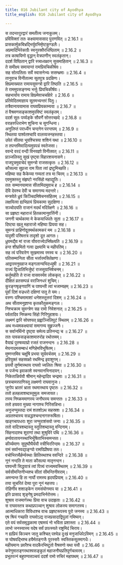 ```yaml
---
title: 016 Jubilant city of Ayodhya
title_english: 016 Jubilant city of Ayodhya

---
```

<div class="audioEmbed"  caption="श्रीराम-हरिसीताराममूर्ति-घनपाठिभ्यां वचनम्" src="https://archive.org/download/Ramayana-recitation-Sriram-harisItArAmamUrti-Ghanapaati-v2/Kanda_2/Kanda_2_AYK-016-Rama_Prasthanam.mp3"></div>

  
स तदन्तःपुरद्वारं समतीत्य जनाकुलम्।  
प्रविविक्तां ततः कक्ष्यामाससाद पुराणवित् ॥ 2.16.1 ॥   
प्रासकार्मुकबिभ्रद्भिर्युवभिर्मृष्टकुण्डलैः।  
अप्रमादिभिरेकाग्रैः स्वनुरक्तैरधिष्ठिताम् ॥ 2.16.2 ॥   
तत्र काषायिणो वृद्धान् वेत्रपाणीन् स्वलंकृतान्।  
ददर्श विष्ठितान् द्वारि स्त्र्यध्यक्षान् सुसमाहितान् ॥ 2.16.3 ॥   
ते समीक्ष्य समायान्तं रामप्रियचिकीर्षवः।  
सह सोत्पतिताः सर्वे स्वासनेभ्यः ससम्भ्रमाः ॥ 2.16.4 ॥   
तानुवाच विनीतात्मा सूतपुत्रः प्रदक्षिणः।  
क्षिप्रमाख्यात रामायसुमन्त्रो द्वारि तिष्ठति ॥ 2.16.5 ॥   
ते राममुपसङ्गम्य भर्त्तुः प्रियचिकीर्षवः।  
सहभार्याय रामाय क्षिप्रमेवाचचक्षिरे ॥ 2.16.6 ॥   
प्रतिवेदितमाज्ञाय सूतमभ्यन्तरं पितुः।  
तत्रैवानाययामास राघवप्रियकाम्यया ॥ 2.16.7 ॥   
तं वैश्रवणसङ्काशमुपविष्टं स्वलंकृतम्।  
ददर्श सूतः पर्य्यङ्के सौवर्णे सोत्तरच्छदे ॥ 2.16.8 ॥   
वराहरुधिराभेण शुचिना च सुगन्धिना।  
अनुलिप्तं परार्ध्येन चन्दनेन परन्तपम् ॥ 2.16.9 ॥   
स्थितया पार्श्वतश्चापि वालव्यजनहस्तया।  
उपेतं सीतया भूयश्चित्रया शशिनं यथा ॥ 2.16.10 ॥   
त तपन्तमिवादित्यमुपपन्नं स्वतेजसा।  
ववन्दे वरदं वन्दी विनयज्ञो विनीतवत् ॥ 2.16.11 ॥   
प्राञ्जलिस्तु सुखं पृष्ट्वा विहारशयनासने।  
राजपुत्रमुवाचेदं सुमन्त्रो राजसत्कृतः ॥ 2.16.12 ॥   
कौसल्या सुप्रजा राम पिता त्वां द्रष्टुमिच्छति।  
महिष्या सह कैकेय्या गम्यतां तत्र मा चिरम् ॥ 2.16.13 ॥   
एवमुक्तस्तु संहृष्टो नरसिंहो महाद्युतिः।  
ततः सम्मानयामास सीतामिदमुवाच ह ॥ 2.16.14 ॥   
देवि देवश्च देवी च समागम्य मदन्तरे।  
मन्त्रयेते ध्रुवं किञ्चिदमिषेचनसंहितम् ॥ 2.16.15 ॥   
लक्षयित्वा ह्यभिप्रायं प्रियकामा सुदक्षिणा।  
सञ्चोदयति राजानं मदर्थं मदिरेक्षणे ॥ 2.16.16 ॥   
सा प्रहृष्टा महाराजं हितकामानुवर्त्तिनी।  
जननी चार्थकामा मे केकयाधिपतेः सुता ॥ 2.16.17 ॥   
दिष्ट्या खलु महाराजो महिष्या प्रियया सह।  
सुमन्त्रं प्राहिणोद्दूतमर्थकामकरं मम ॥ 2.16.18 ॥   
यादृशी परिषत्तत्र तादृशो दूत आगतः।  
ध्रुवमद्यैव मां राजा यौवराज्येऽभिषेक्ष्यति ॥ 2.16.19 ॥   
हन्त शीघ्रमितो गत्वा द्रक्ष्यामि च महीपतिम्।  
सह त्वं परिवारेण सुखमास्व रमस्व च ॥ 2.16.20 ॥   
पतिसम्मानिता सीता भर्त्तारमसितेक्षणा।  
आद्वारमनुवव्राज मङ्गलान्यभिदध्युषी ॥ 2.16.21 ॥   
राज्यं द्विजातिभिर्जुष्टं राजसूयाभिषेचनम्।  
कर्तुमर्हति ते राजा वासवस्येव लोककृत् ॥ 2.16.22 ॥   
दीक्षितं व्रतसम्पन्नं वराजिनधरं शुचिम्।  
कुरङ्गश्रृङ्गपाणिं च पश्यन्ती त्वां भजाम्यहम् ॥ 2.16.23 ॥   
पूर्वां दिशं वज्रधरो दक्षिणां पातु ते यमः।  
वरुणः पश्चिमामाशां धनेशस्तूत्तरां दिशम् ॥ 2.16.24 ॥   
अथ सीतामनुज्ञाप्य कृतकौतुकमङ्गलः।  
निश्चक्राम सुमन्त्रेण सह रामो निवेशनात् ॥ 2.16.25 ॥   
पर्वतादिव निष्क्रम्य सिंहो गिरिगुहाशयः।  
लक्ष्मणं द्वारि सोपश्यत् प्रह्वा़ञ्जिलिपुटं स्थितम् ॥ 2.16.26 ॥   
अथ मध्यमकक्ष्यायां समागम्य सुहृज्जनैः।  
स सर्वानर्थिनो दृष्ट्वा समेत्य प्रतिनन्द्य च ॥ 2.16.27 ॥   
ततः पावकसङ्काशमारुरोह रथोत्तमम्।  
वैयाघ्रं पुरुषव्याघ्रो रजतं राजनन्दनः ॥ 2.16.28 ॥   
मेघनादमसम्बाधं मणिहेमविभूषितम्।  
मुष्णन्तमिव चक्षूंषि प्रभया सूर्यवर्चसम् ॥ 2.16.29 ॥   
हरियुक्तं सहस्राक्षो रथमिन्द्र इवाशुगम्।  
प्रययौ तूर्णमास्थाय राघवो ज्वलितः श्रिया ॥ 2.16.30 ॥   
स पर्जन्य इवाकाशे स्वनवानभिनादयन्।  
निकेतान्निर्ययौ श्रीमान् महेन्द्रादिव चन्द्रमाः ॥ 2.16.31 ॥   
छत्रचामरपाणिस्तु लक्ष्मणो राघवानुजः।  
जुगोप भ्रातरं भ्राता रथमास्थाय पृष्टतः ॥ 2.16.32 ॥   
ततो हलहलाशब्दस्तुमुलः समजायत।  
तस्य निष्क्रममाणस्य जनौघस्य समन्ततः ॥ 2.16.33 ॥   
ततो हयवरा मुख्या नागाश्च गिरिसन्निभाः।  
अनुजग्मुस्तदा रामं शतशोऽथ सहस्रशः ॥ 2.16.34 ॥   
अग्रतश्चास्य सन्नद्धाश्चन्दनागरुरूषिताः।  
खड्गचापधराः शूरा जग्मुराशंसवो जनाः ॥ 2.16.35 ॥   
ततो वादित्रशब्दास्तु स्तुतिशब्दास्तु वन्दिनाम्।  
सिंहनादाश्च शूराणां तथा शुश्रुविरे पथि ॥ 2.16.36 ॥   
हर्म्यवातायनस्थाभिर्भूषिताभिस्समन्ततः।  
कीर्य्यमाणः सुपुष्पौघैर्ययौ स्त्रीभिररिन्दमः ॥ 2.16.37 ॥   
रामं सर्वानवद्याङ्ग्यो रामपिप्रीषया ततः।  
वचोभिरग्र्यैर्हर्म्यस्थाः क्षितिस्थाश्च ववन्दिरे ॥ 2.16.38 ॥   
नूनं नन्दति ते माता कौसल्या मातृनन्दन।  
पश्यन्ती सिद्धयात्रं त्वां पित्र्यं राज्यमवस्थितम् ॥ 2.16.39 ॥   
सर्वसीमन्तिनीभ्यश्च सीतां सीमन्तिनीवराम्।  
अमन्यन्त हि ता नार्यो रामस्य हृदयप्रियाम् ॥ 2.16.40 ॥   
तया सुचरितं देव्या पुरा नूनं महत्तपः।  
रोहिणीव शशाङ्केन रामसंयोगमाप या ॥ 2.16.41 ॥   
इति प्रासाद शृङ्गेषु प्रमदाभिर्नरोत्तमः।  
शुश्राव राजमार्गस्थः प्रिया वाच उदाहृताः ॥ 2.16.42 ॥   
स राघवस्तत्र कथाप्रपञ्चान् शुश्राव लोकस्य समागतस्य।  
आत्माधिकारा विविधाश्च वाचः प्रहृष्टरूपस्य पुरो जनस्य ॥ 2.16.43 ॥   
एष श्रियं गच्छति राघवोऽद्य राजप्रसादाद्विपुलां गमिष्यन्।  
एते वयं सर्वसमृद्धकामा एषामयं नो भविता प्रशास्ता ॥ 2.16.44 ॥   
लाभो जनस्यास्य यदेष सर्वं प्रपत्स्यते राष्ट्रमिदं चिराय।  
न ह्यप्रियं किञ्चन जातु कश्चित् पश्येन्न दुःखं मनुजाधिपेऽस्मिन् ॥ 2.16.45 ॥   
स घोषवद्भिश्च हयैर्मतङ्गजैः पुरस्सरैः स्वस्तिकसूतमागधैः।  
महीयमानः प्रवरैश्च वादकैरभिष्टुतो वैश्रवणो यथा ययौ ॥ 2.16.46 ॥   
करेणुमातङ्गरथाश्वसङ्कुलं महाजनौघप्रतिपूर्णचत्वरम्।  
प्रभूतरत्नं बहुपण्यसञ्चयं ददर्श रामो रुचिरं महापथम् ॥ 2.16.47 ॥   
